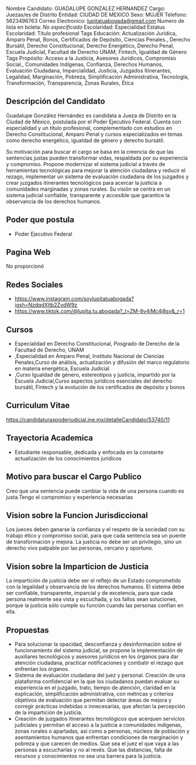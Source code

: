 Nombre Candidato: GUADALUPE GONZALEZ HERNANDEZ
Cargo: Juezas/es de Distrito
Entidad: CIUDAD DE MEXICO
Sexo: MUJER
Telefono: 5623496763
Correo Electronico: lupitatuabogada@gmail.com
Numero de lista en boleta: *No especificado*
Escolaridad: Especialidad
Estatus Escolaridad: Título profesional
Tags Educación: Actualización Jurídica, Amparo Penal, Bonos, Certificados de Depósito, Ciencias Penales., Derecho Bursátil, Derecho Constitucional, Derecho Energético, Derecho Penal, Escuela Judicial, Facultad de Derecho UNAM, Fintech, Igualdad de Género
Tags Propósito: Acceso a la Justicia, Asesores Jurídicos, Compromiso Social., Comunidades Indígenas, Confianza, Derechos Humanos, Evaluación Ciudadana, Imparcialidad, Justicia, Juzgados Itinerantes, Legalidad, Marginación, Pobreza, Simplificación Administrativa, Tecnología, Transformación, Transparencia, Zonas Rurales, Ética


## Descripción del Candidato 

Guadalupe González Hernández es candidata a Jueza de Distrito en la Ciudad de México, postulada por el Poder Ejecutivo Federal. Cuenta con especialidad y un título profesional, complementado con estudios en Derecho Constitucional, Amparo Penal y cursos especializados en temas como derecho energético, igualdad de género y derecho bursátil.

Su motivación para buscar el cargo se basa en la creencia de que las sentencias justas pueden transformar vidas, respaldada por su experiencia y compromiso. Propone modernizar el sistema judicial a través de herramientas tecnológicas para mejorar la atención ciudadana y reducir el rezago, implementar un sistema de evaluación ciudadana de los juzgados y crear juzgados itinerantes tecnológicos para acercar la justicia a comunidades marginadas y zonas rurales. Su visión se centra en un sistema judicial confiable, transparente y accesible que garantice la observancia de los derechos humanos.


## Poder que postula

- Poder Ejecutivo Federal


## Pagina Web

No proporcionó


## Redes Sociales

- https://www.instagram.com/soylupitatuabogada?igsh=NzdqdXltb2ZvdW9z
- https://www.tiktok.com/@lupita.tu.abogada?_t=ZM-8v4iMc4j8sv&_r=1


## Cursos

- Especialidad en Derecho Constitucional, Posgrado de Derecho de la Facultad de Derecho, UNAM
- ,Especialidad en Amparo Penal, Instituto Nacional de Ciencias Penales,Curso de análisis, actualización y difusión del marco regulatorio en materia energética, Escuela Judicial
- ,Curso Igualdad de género, estereotipos y justicia, impartido por la Escuela Judicial,Curso aspectos jurídicos esenciales del derecho bursátil, Fintech y la evolución de los certificados de depósito y bonos


## Curriculum Vitae

https://candidaturaspoderjudicial.ine.mx/detalleCandidato/53740/11


## Trayectoria Academica

- Estudiante responsable, dedicada y enfocada en la constante actualización de los conocimientos jurídicos


## Motivo para buscar el Cargo Publico

Creo que una sentencia puede cambiar la vida de una persona cuando es justa.Tengo el compromiso y experiencia necesarias


## Vision sobre la Funcion Jurisdiccional

Los jueces deben ganarse la confianza y el respeto de la sociedad con su trabajo ético y compromiso social, para que cada sentencia sea un puente de transformación y mejora. La justicia no debe ser un privilegio, sino un derecho vivo palpable por las personas, cercano y oportuno.


## Vision sobre la Imparticion de Justicia

La impartición de justicia debe ser el reflejo de un Estado comprometido con la legalidad y observancia de los derechos humanos. El sistema debe ser confiable, transparente, imparcial y de excelencia, para que cada persona realmente sea vista y escuchada, y los fallos sean soluciones, porque la justicia sólo cumple su función cuando las personas confían en ella.


## Propuestas

- Para solucionar la opacidad, desconfianza y desinformación sobre el funcionamiento del sistema judicial, se propone la implementación de auxiliares tecnológicos y asesores jurídicos en los órganos para dar atención ciudadana, practicar notificaciones y combatir el rezago que enfrentan los órganos.
- Sistema de evaluación ciudadana  del juez y personal. Creación de una plataforma confidencial en la que los ciudadanos puedan evaluar su experiencia en el juzgado, trato, tiempo de atención, claridad en la explicación, simplificación administrativa, con métricas y criterios objetivos de evaluación que permitan detectar áreas de mejora y corregir prácticas indebidas o innecesarias, que afectan la percepción de la impartición de justicia.
- Creación de juzgados itinerantes tecnológicos que acerquen servicios judiciales y permitan el acceso a la justicia a comunidades indígenas, zonas rurales o apartadas, así como a personas, núcleos de población y asentamientos humanos que enfrentan condiciones de marginación y pobreza y que carecen de medios. Que sea el juez el que vaya a las personas a escucharlas y no al revés. Que las distancias, falta de recursos y conocimientos no sea una barrera para la justicia.

